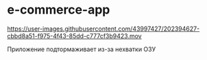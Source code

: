 # e-commerce-app

https://user-images.githubusercontent.com/43997427/202394627-cbbd8a51-f975-4f43-85dd-c777cf3b9423.mov

Приложение подтормаживает из-за нехватки ОЗУ

